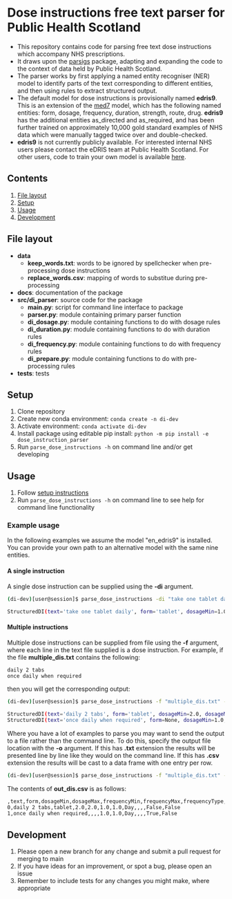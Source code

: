 # Dose instructions free text parser for Public Health Scotland

* This repository contains code for parsing free text dose instructions which accompany NHS prescriptions.
* It draws upon the [parsigs](https://github.com/royashcenazi/parsigs) package, adapting and expanding the code to the context of data held by Public Health Scotland.
* The parser works by first applying a named entity recogniser (NER) model to identify parts of the text corresponding to different entities, and then using rules to extract structured output. 
* The default model for dose instructions is provisionally named **edris9**. This is an extension of the [med7](https://www.sciencedirect.com/science/article/abs/pii/S0933365721000798) model, which has the following named entities: form, dosage, frequency, duration, strength, route, drug. **edris9** has the additional entities as_directed and as_required, and has been further trained on approximately 10,000 gold standard examples of NHS data which were manually tagged twice over and double-checked.
* **edris9** is not currently publicly available. For interested internal NHS users please contact the eDRIS team at Public Health Scotland. For other users, code to train your own model is available [here]().

## Contents

1. [File layout](#file-layout)
1. [Setup](#setup)
1. [Usage](#usage)
1. [Development](#development)

## File layout

* **data**
    * **keep_words.txt**: words to be ignored by spellchecker when pre-processing dose instructions
    * **replace_words.csv**: mapping of words to substitue during pre-processing
* **docs**: documentation of the package
* **src/di_parser**: source code for the package
    * **__main__.py**: script for command line interface to package
    * **parser.py**: module containing primary parser function
    * **di_dosage.py**: module containing functions to do with dosage rules
    * **di_duration.py**: module containing functions to do with duration rules
    * **di_frequency.py**: module containing functions to do with frequency rules
    * **di_prepare.py**: module containing functions to do with pre-processing rules
* **tests**: tests 

## Setup

1. Clone repository
1. Create new conda environment: `conda create -n di-dev`
1. Activate environment: `conda activate di-dev`
1. Install package using editable pip install: `python -m pip install -e dose_instruction_parser`
1. Run `parse_dose_instructions -h` on command line and/or get developing

## Usage

1. Follow [setup instructions](#setup)
1. Run `parse_dose_instructions -h` on command line to see help for command line functionality

### Example usage

In the following examples we assume the model "en_edris9" is installed. You can provide your own path to an alternative model with the same nine entities.

#### A single instruction

A single dose instruction can be supplied using the **-di** argument.

```bash
(di-dev)[user@session]$ parse_dose_instructions -di "take one tablet daily" -mod en_edris9 

StructuredDI(text='take one tablet daily', form='tablet', dosageMin=1.0, dosageMax=1.0, frequencyMin=1.0, frequencyMax=1.0, frequencyType='Day', durationMin=None, durationMax=None, durationType=None, asRequired=False, asDirected=False)
```

#### Multiple instructions

Multiple dose instructions can be supplied from file using the **-f** argument, where each line in the text file supplied is a dose instruction. For example, if the file **multiple_dis.txt** contains the following:

```
daily 2 tabs
once daily when required
```

then you will get the corresponding output:

```bash
(di-dev)[user@session]$ parse_dose_instructions -f "multiple_dis.txt" -mod en_edris9

StructuredDI(text='daily 2 tabs', form='tablet', dosageMin=2.0, dosageMax=2.0, frequencyMin=1.0, frequencyMax=1.0, frequencyType='Day', durationMin=None, durationMax=None, durationType=None, asRequired=False, asDirected=False)
StructuredDI(text='once daily when required', form=None, dosageMin=1.0, dosageMax=1.0, frequencyMin=1.0, frequencyMax=1.0, frequencyType='Day', durationMin=None, durationMax=None, durationType=None, asRequired=True, asDirected=False)
```

Where you have a lot of examples to parse you may want to send the output to a file rather than the command line. To do this, specify the output file location with the **-o** argument. If this has **.txt** extension the results will be presented line by line like they would on the command line. If this has **.csv** extension the results will be cast to a data frame with one entry per row.

```bash
(di-dev)[user@session]$ parse_dose_instructions -f "multiple_dis.txt" -mod en_edris9 -o "out_dis.csv"
```

The contents of **out_dis.csv** is as follows:

```
,text,form,dosageMin,dosageMax,frequencyMin,frequencyMax,frequencyType,durationMin,durationMax,durationType,asRequired,asDirected
0,daily 2 tabs,tablet,2.0,2.0,1.0,1.0,Day,,,,False,False
1,once daily when required,,,,1.0,1.0,Day,,,,True,False
```

## Development

1. Please open a new branch for any change and submit a pull request for merging to main
1. If you have ideas for an improvement, or spot a bug, please open an issue
1. Remember to include tests for any changes you might make, where appropriate